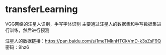 # transferLearning
VGG网络的汪星人识别，手写字体识别
主要通过汪星人的数据集和手写数据集进行训练，然后进行预测

汪星人的数据链接：https://pan.baidu.com/s/1meTMknHTCkVmD-k3sZsF9Q 密码：9hz6

